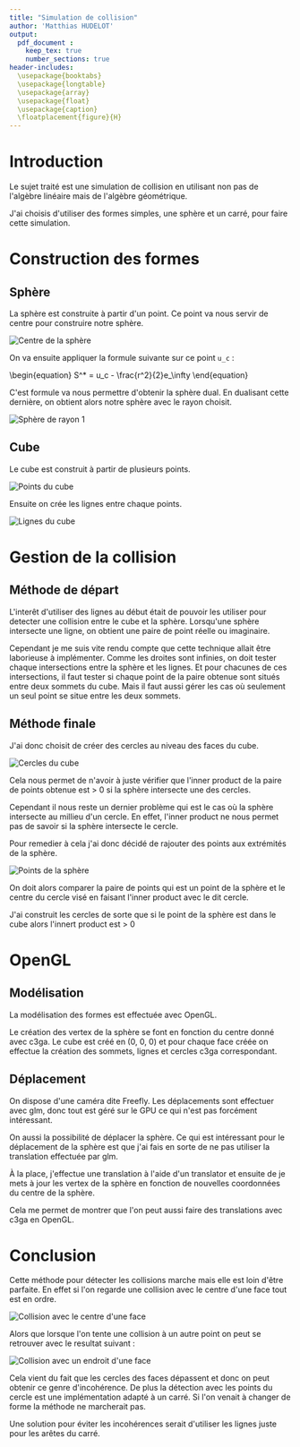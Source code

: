 ```yaml
---
title: "Simulation de collision"
author: 'Matthias HUDELOT'
output:
  pdf_document :
    keep_tex: true
    number_sections: true
header-includes:
  \usepackage{booktabs}
  \usepackage{longtable}
  \usepackage{array}
  \usepackage{float}
  \usepackage{caption}
  \floatplacement{figure}{H}
---
```


# Introduction

Le sujet traité est une simulation de collision en utilisant non pas de l'algèbre linéaire mais
de l'algèbre géométrique.

J'ai choisis d'utiliser des formes simples, une sphère et un carré, pour faire cette simulation.

# Construction des formes

## Sphère

La sphère est construite à partir d'un point. Ce point va nous servir de centre pour construire notre sphère.

![Centre de la sphère](IMGR/pointcenter.png)

On va ensuite appliquer la formule suivante sur ce point `u_c` :

\begin{equation}
S^* = u_c - \frac{r^2}{2}e_\infty
\end{equation}

C'est formule va nous permettre d'obtenir la sphère dual.
En dualisant cette dernière, on obtient alors notre sphère avec le rayon choisit.

![Sphère de rayon 1](IMGR/sphere.png)

## Cube

Le cube est construit à partir de plusieurs points.

![Points du cube](IMGR/pointcube.png)

Ensuite on crée les lignes entre chaque points.

![Lignes du cube](IMGR/linecube.png)

# Gestion de la collision

## Méthode de départ

L'interêt d'utiliser des lignes au début était de pouvoir les utiliser pour detecter une collision entre le cube et la sphère.
Lorsqu'une sphère intersecte une ligne, on obtient une paire de point réelle ou imaginaire.

Cependant je me suis vite rendu compte que cette technique allait être laborieuse à implémenter.
Comme les droites sont infinies, on doit tester chaque intersections entre la sphère et les lignes.
Et pour chacunes de ces intersections, il faut tester si chaque point de la paire
obtenue sont situés entre deux sommets du cube.
Mais il faut aussi gérer les cas où seulement un seul point se situe entre les deux sommets.


## Méthode finale

J'ai donc choisit de créer des cercles au niveau des faces du cube.

![Cercles du cube](IMGR/cubecircle.png)

Cela nous permet de n'avoir à juste vérifier que l'inner product de la paire de points obtenue
est > 0 si la sphère intersecte une des cercles.

Cependant il nous reste un dernier problème qui est le cas où la sphère intersecte au millieu d'un cercle.
En effet, l'inner product ne nous permet pas de savoir si la sphère intersecte le cercle.

Pour remedier à cela j'ai donc décidé de rajouter des points aux extrémités de la sphère.

![Points de la sphère](IMGR/spherepoint.png)

On doit alors comparer la paire de points qui est un point de la sphère et le centre du cercle visé en faisant
l'inner product avec le dit cercle.

J'ai construit les cercles de sorte que si le point de la sphère est dans le cube alors l'innert product est > 0

# OpenGL

## Modélisation

La modélisation des formes est effectuée avec OpenGL.

Le création des vertex de la sphère se font en fonction du centre donné avec c3ga.
Le cube est créé en (0, 0, 0) et pour chaque face créée on effectue la création des sommets, lignes et
cercles c3ga correspondant.

## Déplacement

On dispose d'une caméra dite Freefly. Les déplacements sont effectuer avec glm, donc tout est géré sur
le GPU ce qui n'est pas forcément intéressant.

On aussi la possibilité de déplacer la sphère. Ce qui est intéressant pour le déplacement de la sphère
est que j'ai fais en sorte de ne pas utiliser la translation effectuée par glm.

À la place, j'effectue une translation à l'aide d'un translator et ensuite de je mets à jour les vertex
de la sphère en fonction de nouvelles coordonnées du centre de la sphère.

Cela me permet de montrer que l'on peut aussi faire des translations avec c3ga en OpenGL.

# Conclusion

Cette méthode pour détecter les collisions marche mais elle est loin d'être parfaite. En effet
si l'on regarde une collision avec le centre d'une face tout est en ordre.

![Collision avec le centre d'une face](IMGR/perfectcollision.png)

Alors que lorsque l'on tente une collision à un autre point on peut se retrouver avec le resultat
suivant :

![Collision avec un endroit d'une face](IMGR/imperfectcollision.png)

Cela vient du fait que les cercles des faces dépassent et donc on peut obtenir ce genre d'incohérence.
De plus la détection avec les points du cercle est une implémentation adapté à un carré.
Si l'on venait à changer de forme la méthode ne marcherait pas.

Une solution pour éviter les incohérences serait d'utiliser les lignes juste pour les arêtes du carré.